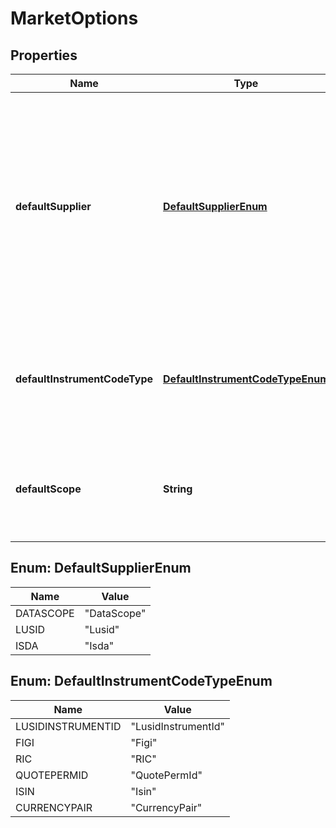 

# MarketOptions

## Properties

Name | Type | Description | Notes
------------ | ------------- | ------------- | -------------
**defaultSupplier** | [**DefaultSupplierEnum**](#DefaultSupplierEnum) | The default supplier of data. This controls which &#39;dialect&#39; is used to find particular market data. e.g. one supplier might address data by RIC, another by PermId |  [optional]
**defaultInstrumentCodeType** | [**DefaultInstrumentCodeTypeEnum**](#DefaultInstrumentCodeTypeEnum) | When instrument quotes are searched for, what identifier should be used by default |  [optional]
**defaultScope** | **String** | For default rules, which scope should data be searched for in |  [optional]



## Enum: DefaultSupplierEnum

Name | Value
---- | -----
DATASCOPE | &quot;DataScope&quot;
LUSID | &quot;Lusid&quot;
ISDA | &quot;Isda&quot;



## Enum: DefaultInstrumentCodeTypeEnum

Name | Value
---- | -----
LUSIDINSTRUMENTID | &quot;LusidInstrumentId&quot;
FIGI | &quot;Figi&quot;
RIC | &quot;RIC&quot;
QUOTEPERMID | &quot;QuotePermId&quot;
ISIN | &quot;Isin&quot;
CURRENCYPAIR | &quot;CurrencyPair&quot;



